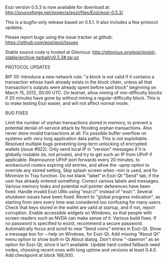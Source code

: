 Eozi version 0.5.3 is now available for download at:
http://sourceforge.net/projects/eozi/files/Eozi/eozi-0.5.3/

This is a bugfix-only release based on 0.5.1.
It also includes a few protocol updates.

Please report bugs using the issue tracker at github:
https://github.com/eozi/eozi/issues

Stable source code is hosted at Gitorious:
http://gitorious.org/eozi/eozid-stable/archive-tarball/v0.5.3#.tar.gz

PROTOCOL UPDATES

BIP 30: Introduce a new network rule: "a block is not valid if it contains a transaction whose hash already exists in the block chain, unless all that transaction's outputs were already spent before said block" beginning on March 15, 2012, 00:00 UTC.
On testnet, allow mining of min-difficulty blocks if 20 minutes have gone by without mining a regular-difficulty block. This is to make testing Eozi easier, and will not affect normal mode.

BUG FIXES

Limit the number of orphan transactions stored in memory, to prevent a potential denial-of-service attack by flooding orphan transactions. Also never store invalid transactions at all.
Fix possible buffer overflow on systems with very long application data paths. This is not exploitable.
Resolved multiple bugs preventing long-term unlocking of encrypted wallets
(issue #922).
Only send local IP in "version" messages if it is globally routable (ie, not private), and try to get such an IP from UPnP if applicable.
Reannounce UPnP port forwards every 20 minutes, to workaround routers expiring old entries, and allow the -upnp option to override any stored setting.
Skip splash screen when -min is used, and fix Minimize to Tray function.
Do not blank "label" in Eozi-Qt "Send" tab, if the user has already entered something.
Correct various labels and messages.
Various memory leaks and potential null pointer deferences have been fixed.
Handle invalid Eozi URIs using "eozi://" instead of "eozi:".
Several shutdown issues have been fixed.
Revert to "global progress indication", as starting from zero every time was considered too confusing for many users.
Check that keys stored in the wallet are valid at startup, and if not, report corruption.
Enable accessible widgets on Windows, so that people with screen readers such as NVDA can make sense of it.
Various build fixes.
If no password is specified to eozid, recommend a secure password.
Automatically focus and scroll to new "Send coins" entries in Eozi-Qt.
Show a message box for --help on Windows, for Eozi-Qt.
Add missing "About Qt" menu option to show built-in Qt About dialog.
Don't show "-daemon" as an option for Eozi-Qt, since it isn't available.
Update hard-coded fallback seed nodes, choosing recent ones with long uptime and versions at least 0.4.0.
Add checkpoint at block 168,000.
